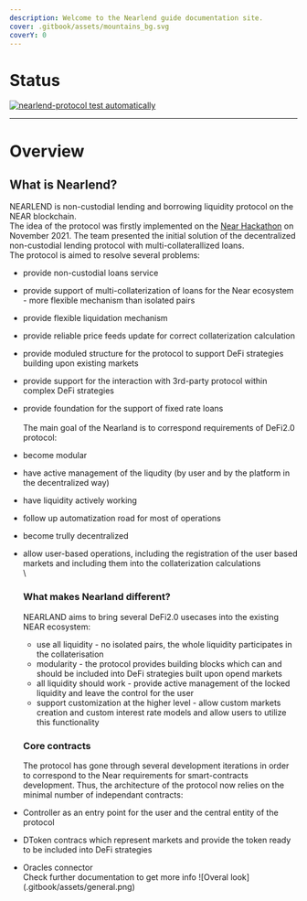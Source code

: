 ```yaml
---
description: Welcome to the Nearlend guide documentation site.
cover: .gitbook/assets/mountains_bg.svg
coverY: 0
---
```


# Status
[![nearlend-protocol test automatically](https://github.com/nearlend/nearlend-protocol/actions/workflows/test.yml/badge.svg)](https://github.com/nearlend/nearlend-protocol/actions/workflows/test.yml)

---
# Overview

## What is Nearlend?

NEARLEND is non-custodial lending and borrowing liquidity protocol on the NEAR blockchain.\
The idea of the protocol was firstly implemented on the [Near Hackathon](./) on November 2021. The team presented the initial solution of the decentralized non-custodial lending protocol with multi-collaterallized loans.\
The protocol is aimed to resolve several problems:

* provide non-custodial loans service
* provide support of multi-collaterization of loans for the Near ecosystem - more flexible mechanism than isolated pairs
* provide flexible liquidation mechanism
* provide reliable price feeds update for correct collaterization calculation
* provide moduled structure for the protocol to support DeFi strategies building upon existing markets
* provide support for the interaction with 3rd-party protocol within complex DeFi strategies
* provide foundation for the support of fixed rate loans\
  \
  The main goal of the Nearland is to correspond requirements of DeFi2.0 protocol:
* become modular
* have active management of the liqudity (by user and by the platform in the decentralized way)
* have liquidity actively working
* follow up automatization road for most of operations
* become trully decentralized
*   allow user-based operations, including the registration of the user based markets and including them into the collaterization calculations\
    \


    ### What makes Nearland different?

    NEARLAND aims to bring several DeFi2.0 usecases into the existing NEAR ecosystem:

    * use all liquidity - no isolated pairs, the whole liquidity participates in the collaterisation
    * modularity - the protocol provides building blocks which can and should be included into DeFi strategies built upon opend markets
    * all liquidity should work - provide active management of the locked liquidity and leave the control for the user
    * support customization at the higher level - allow custom markets creation and custom interest rate models and allow users to utilize this functionality

    ### Core contracts

    The protocol has gone through several development iterations in order to correspond to the Near requirements for smart-contracts development. Thus, the architecture of the protocol now relies on the minimal number of independant contracts:
* Controller as an entry point for the user and the central entity of the protocol
* DToken contracs which represent markets and provide the token ready to be included into DeFi strategies
* Oracles connector\
  Check further documentation to get more info !\[Overal look]\(.gitbook/assets/general.png)
